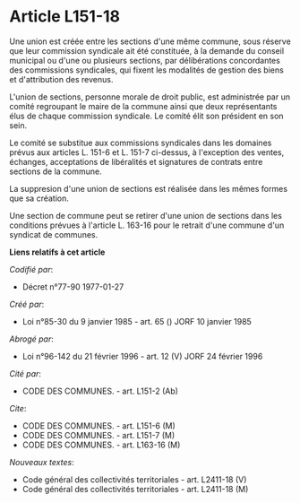 # Article L151-18

Une union est créée entre les sections d'une même commune, sous réserve que leur commission syndicale ait été constituée, à
la demande du conseil municipal ou d'une ou plusieurs sections, par délibérations concordantes des commissions syndicales,
qui fixent les modalités de gestion des biens et d'attribution des revenus.

L'union de sections, personne morale de droit public, est administrée par un comité regroupant le maire de la commune ainsi
que deux représentants élus de chaque commission syndicale. Le comité élit son président en son sein.

Le comité se substitue aux commissions syndicales dans les domaines prévus aux articles L. 151-6 et L. 151-7 ci-dessus, à
l'exception des ventes, échanges, acceptations de libéralités et signatures de contrats entre sections de la commune.

La suppresion d'une union de sections est réalisée dans les mêmes formes que sa création.

Une section de commune peut se retirer d'une union de sections dans les conditions prévues à l'article L. 163-16 pour le
retrait d'une commune d'un syndicat de communes.

**Liens relatifs à cet article**

_Codifié par_:

  - Décret n°77-90 1977-01-27

_Créé par_:

  - Loi n°85-30 du 9 janvier 1985 - art. 65 () JORF 10 janvier 1985

_Abrogé par_:

  - Loi n°96-142 du 21 février 1996 - art. 12 (V) JORF 24 février 1996

_Cité par_:

  - CODE DES COMMUNES. - art. L151-2 (Ab)

_Cite_:

  - CODE DES COMMUNES. - art. L151-6 (M)
  - CODE DES COMMUNES. - art. L151-7 (M)
  - CODE DES COMMUNES. - art. L163-16 (M)

_Nouveaux textes_:

  - Code général des collectivités territoriales - art. L2411-18 (V)
  - Code général des collectivités territoriales - art. L2411-18 (M)
